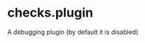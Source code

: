 <!--
title: "checks.plugin"
custom_edit_url: https://github.com/netdata/netdata/edit/master/collectors/checks.plugin/README.md
-->

# checks.plugin

A debugging plugin (by default it is disabled)


